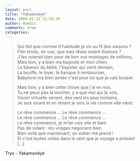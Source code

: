 ```yaml
---
layout: post
title: "Yakamonéyé"
date: 2004-02-21 21:50:39
author: Hoedic
comments: true
categories: 
---
```



<blockquote class="citation">

Qui fait que comme d'habitude je vis au fil des saisons ?<br />
Filin tendu, en vue, que mes rêves soient illusions ?<br />
J'les volerait bien pour de bon vos montages de millions,<br />
Mais bon, y a bien ma bagnole et mon chien,<br />
Le biberon du bébé, l'baysiter qui vient demain,<br />
La bouffe, le loyer, la banque à rembourser,<br />
Babylone ma bien aimée c'est pour toi que je vais bosser.

Mais bon, y a bien cette chose que j'ai en moi,<br />
Tu ne peux pas la toucher, y a que moi qui la vois,<br />
Vision virtuelle venant, des vent les plus lointains,<br />
Je suis vivant et en rêvant je vois la vie comme elle vient.

Le rêve commence ... Le rêve commence ...<br />
Le rêve commence ... Le rêve commence ...<br />
Le rêve commence, je m'en vais vite et bien<br />
Pas de volant : les virages négocient bien<br />
Bien voilà que maintenant, un voilier me prend !<br />
Et c'est toutes voiles dans le vent que je voyage a présent<br />
[...]
</blockquote>

Tryo - Yakamonéyé
